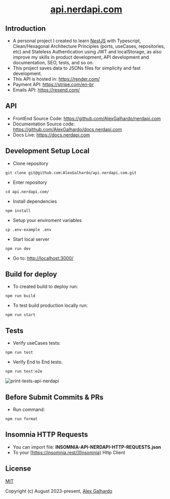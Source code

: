 <div align="center">
 <h1 align="center"><a href="https://nerdapi.com/" target="_blank">api.nerdapi.com</a></h1>
</div>

## Introduction

*   A personal project I created to learn [NestJS](https://nestjs.com/) with Typescript, Clean/Hexagonal Architecture Principles (ports, useCases, repositories, etc) and Stateless Authentication using JWT and localStorage, as also improve my skills in product development, API development and documentation, SEO, tests, and so on.
*   This project saves data to JSONs files for simplicity and fast development.
*   This API is hosted in: <https://render.com/>
*   Payment API: <https://stripe.com/en-br>
*   Emails API: <https://resend.com/>

## API

*   FrontEnd Source Code: <https://github.com/AlexGalhardo/nerdapi.com>
*   Documentation Source code: <https://github.com/AlexGalhardo/docs.nerdapi.com>
*   Docs Live: <https://docs.nerdapi.com>

## Development Setup Local

*   Clone repository

<!---->

    git clone git@github.com:AlexGalhardo/api.nerdapi.com.git

*   Enter repository

<!---->

    cd api.nerdapi.com/

*   Install dependencies

<!---->

    npm install

*   Setup your enviroment variables

<!---->

    cp .env-example .env

*   Start local server

<!---->

    npm run dev

*   Go to: <http://localhost:3000/>

## Build for deploy

*   To created build to deploy run:

<!---->

    npm run build

*   To test build production locally run:

<!---->

    npm run start

## Tests

*   Verify useCases tests:

<!---->

    npm run test

*   Verify End to End tests:

<!---->

    npm run test:e2e

![print-tests-api-nerdapi](https://github.com/AlexGalhardo/api.nerdapi.com/assets/19540357/c9fe9b9a-2a17-4612-bb85-3ab06d1467bc)

## Before Submit Commits & PRs

*   Run command:

<!---->

    npm run format

<!---->

## Insomnia HTTP Requests

*   You can import file: <b>INSOMNIA-API-NERDAPI-HTTP-REQUESTS.json</b>
*   To your [https://insomnia.rest/](Insomnia) Http Client

## License

[MIT](http://opensource.org/licenses/MIT)

Copyright (c) August 2023-present, [Alex Galhardo](https://github.com/AlexGalhardo)
